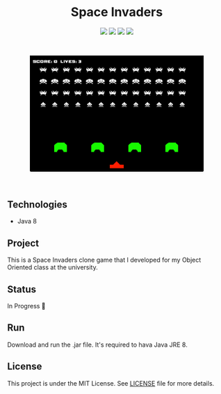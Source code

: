 <h1 align="center">
    Space Invaders
</h1>

<p align="center">
    <img src="https://img.shields.io/github/license/isabellanunes/space-invaders?style=flat-square" />
    <img src="https://img.shields.io/github/languages/count/isabellanunes/space-invaders?style=flat-square" />
    <img src="https://img.shields.io/github/repo-size/isabellanunes/space-invaders?style=flat-square" />
    <img src="https://img.shields.io/github/last-commit/isabellanunes/space-invaders?style=flat-square" />
</p>

<br />

<p align="center">
    <img src=".readme/screenshot.png" width = "400px" />
</p>

<br />

## Technologies

- Java 8

## Project

This is a Space Invaders clone game that I developed for my Object Oriented class at the university.

## Status
In Progress 🚧

## Run

Download and run the .jar file. It's required to hava Java JRE 8.

## License

This project is under the MIT License. See [LICENSE](/LICENSE.md) file for more details.